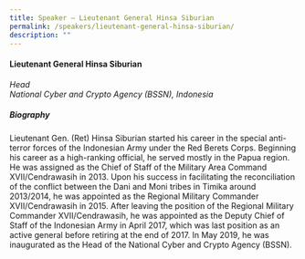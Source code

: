 ```yaml
---
title: Speaker – Lieutenant General Hinsa Siburian
permalink: /speakers/lieutenant-general-hinsa-siburian/
description: ""
---
```



#### **Lieutenant General Hinsa Siburian**

*Head <br>
National Cyber and Crypto Agency (BSSN), Indonesia*


##### **Biography**
Lieutenant Gen. (Ret) Hinsa Siburian started his career in the special anti-terror forces of the Indonesian Army under the Red Berets Corps. Beginning his career as a high-ranking official, he served mostly in the Papua region. He was assigned as the Chief of Staff of the Military Area Command XVII/Cendrawasih in 2013. Upon his success in facilitating the reconciliation of the conflict between the Dani and Moni tribes in Timika around 2013/2014, he was appointed as the Regional Military Commander XVII/Cendrawasih in 2015. 
After leaving the position of the Regional Military Commander XVII/Cendrawasih, he was appointed as the Deputy Chief of Staff of the Indonesian Army in April 2017, which was last position as an active general before retiring at the end of 2017. In May 2019, he was inaugurated as the Head of the National Cyber and Crypto Agency (BSSN).
